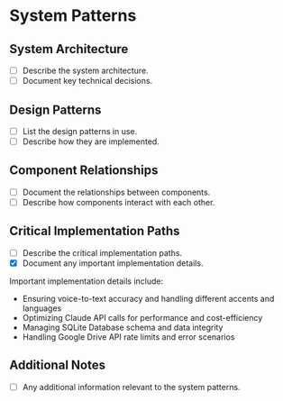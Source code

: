# System Patterns

## System Architecture
- [ ] Describe the system architecture.
- [ ] Document key technical decisions.

## Design Patterns
- [ ] List the design patterns in use.
- [ ] Describe how they are implemented.

## Component Relationships
- [ ] Document the relationships between components.
- [ ] Describe how components interact with each other.

## Critical Implementation Paths
- [ ] Describe the critical implementation paths.
- [x] Document any important implementation details.

Important implementation details include:
- Ensuring voice-to-text accuracy and handling different accents and languages
- Optimizing Claude API calls for performance and cost-efficiency
- Managing SQLite Database schema and data integrity
- Handling Google Drive API rate limits and error scenarios


## Additional Notes
- [ ] Any additional information relevant to the system patterns.
